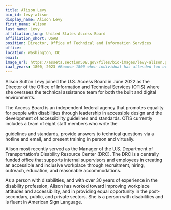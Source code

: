 ```yaml
---
title: Alison Levy
bio_id: levy-alison
display_name: Alison Levy
first_name: Alison
last_name: Levy
affiliation_long: United States Access Board
affiliation_short: USAB
position: Director, Office of Technical and Information Services
office: 
location: Washington, DC
email: 
image_url: https://assets.section508.gov/files/bio-images/levy-alison.png
iaaf_years: 1800, 2023 #Remove 1800 when individual has attended two or more conferences
---
```

Alison Sutton Levy joined the U.S. Access Board in June 2022 as the Director of the Office of Information and Technical Services (OTIS) where she oversees the technical assistance team for both the built and digital environments.

The Access Board is an independent federal agency that promotes equality for people with disabilities through leadership in accessible design and the development of accessibility guidelines and standards. OTIS currently includes a team of eight staff members who write the

guidelines and standards, provide answers to technical questions via a hotline and email, and present training in person and virtually.

Alison most recently served as the Manager of the U.S. Department of Transportation’s Disability Resource Center (DRC). The DRC is a centrally funded office that supports internal supervisors and employees in creating an accessible and inclusive workplace through recruitment, hiring, outreach, education, and reasonable accommodations.

As a person with disabilities, and with over 30 years of experience in the disability profession, Alison has worked toward improving workplace attitudes and accessibility, and in providing equal opportunity in the post-secondary, public, and private sectors. She is a person with disabilities and is fluent in American Sign Language.
